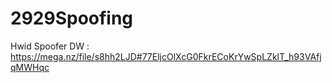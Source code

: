 # 2929Spoofing
Hwid Spoofer
DW : https://mega.nz/file/s8hh2LJD#77EljcOlXcG0FkrECoKrYwSpLZklT_h93VAfjqMWHqc
